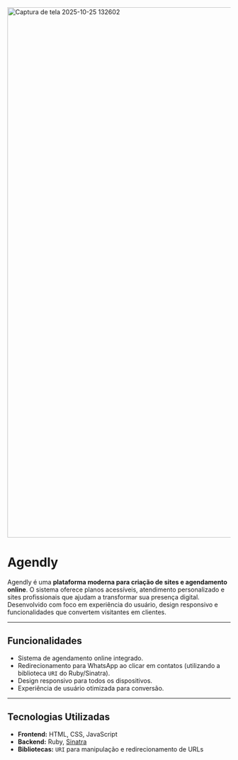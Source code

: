 
<img width="1897" height="1199" alt="Captura de tela 2025-10-25 132602" src="https://github.com/user-attachments/assets/b68448c1-c8c0-4998-8360-53434a9e16b9" />



# Agendly

Agendly é uma **plataforma moderna para criação de sites e agendamento online**. O sistema oferece planos acessíveis, atendimento personalizado e sites profissionais que ajudam a transformar sua presença digital. Desenvolvido com foco em experiência do usuário, design responsivo e funcionalidades que convertem visitantes em clientes.

---

## Funcionalidades

- Sistema de agendamento online integrado.
- Redirecionamento para WhatsApp ao clicar em contatos (utilizando a biblioteca `URI` do Ruby/Sinatra).
- Design responsivo para todos os dispositivos.
- Experiência de usuário otimizada para conversão.

---

## Tecnologias Utilizadas

- **Frontend:** HTML, CSS, JavaScript
- **Backend:** Ruby, [Sinatra](http://sinatrarb.com/)
- **Bibliotecas:** `URI` para manipulação e redirecionamento de URLs

